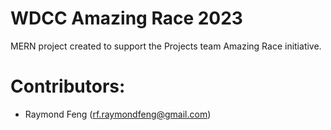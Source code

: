 # WDCC Amazing Race 2023

MERN project created to support the Projects team Amazing Race initiative.

# Contributors:

- Raymond Feng (rf.raymondfeng@gmail.com)

